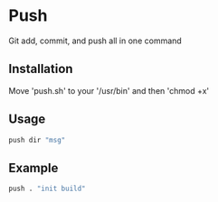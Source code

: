 # Push

Git add, commit, and push all in one command

## Installation

Move 'push.sh' to your '/usr/bin' and then 'chmod +x'

## Usage

```sh
push dir "msg"
```

## Example
```sh
push . "init build"
```